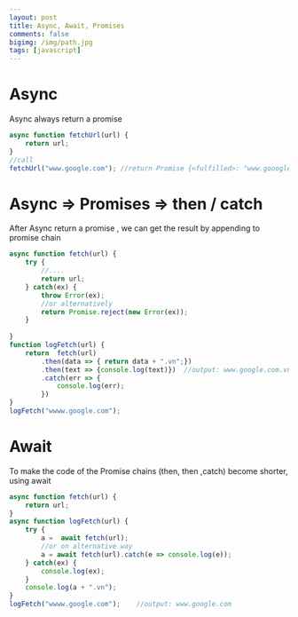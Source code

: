 ```yaml
---
layout: post
title: Async, Await, Promises
comments: false
bigimg: /img/path.jpg
tags: [javascript]
---
```


#  Async
Async always return a promise
```javascript
async function fetchUrl(url) {
    return url;
}
//call
fetchUrl("www.google.com"); //return Promise {<fulfilled>: "www.gooogle.com"}
```

# Async => Promises => then / catch
After Async return a promise , we can get the result by appending to promise chain 

```javascript
async function fetch(url) {
    try {
        //....
        return url;
    } catch(ex) {
        throw Error(ex);
        //or alternatively 
        return Promise.reject(new Error(ex));
    }
    
}
function logFetch(url) {
    return  fetch(url)
        .then(data => { return data + ".vn";})
        .then(text => {console.log(text)})  //output: www.google.com.vn
        .catch(err => {
            console.log(err);
        })
}
logFetch("wwww.google.com");
```

# Await
To make the code of  the Promise chains (then, then ,catch) become shorter, using await

```javascript
async function fetch(url) {
    return url; 
}
async function logFetch(url) {
    try {
        a =  await fetch(url);
        //or on alternative way
        a = await fetch(url).catch(e => console.log(e)); 
    } catch(ex) {
        console.log(ex);
    }
    console.log(a + ".vn");
}
logFetch("wwww.google.com");    //output: www.google.com
```